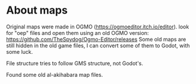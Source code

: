 # About maps


Original maps were made in OGMO (https://ogmoeditor.itch.io/editor).
look for "oep" files and open them using an old OGMO version: https://github.com/TheSpydog/Ogmo-Editor/releases
Some old maps are still hidden in the old game files, I can convert some of them to Godot, with some luck.

File structure tries to follow GMS structure, not Godot's.

Found some old al-akihabara map files.
